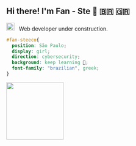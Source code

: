 ## Hi there! I'm Fan - Ste 👋 :brazil: :greece:

<img src="https://media.giphy.com/media/WFZvB7VIXBgiz3oDXE/giphy.gif" width="21"> &nbsp; Web developer under construction. 


```css
#fan-steeco{ 
  position: São Paulo; 
  display: girl; 
  direction: cybersecurity;
  background: keep learning 🚀; 
  font-family: "brazilian", greek; 
}
```

<img src="https://media.giphy.com/media/L8K62iTDkzGX6/giphy.gif" width="150">
